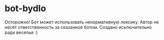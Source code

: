 # bot-bydlo
 Осторожно! Бот может использовать ненормативную лексику. Автор не несёт ответственность за сказанное ботом. Создано исключительно ради веселья :)
